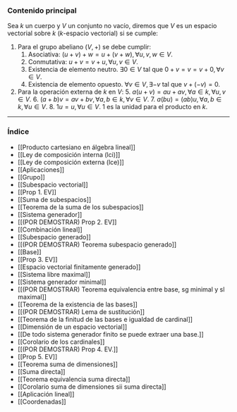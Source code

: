 ### Contenido principal

Sea $k$ un cuerpo y $V$ un conjunto no vacío, diremos que $V$ es un espacio vectorial sobre $k$ ($k$-espacio vectorial) si se cumple:
1. Para el grupo abeliano $(V,+)$ se debe cumplir:
	1. Asociativa: $(u+v)+w = u + (v+w), \forall u,v,w \in V$.
	2. Conmutativa: $u+v = v+u, \forall u,v \in V$.
	3. Existencia de elemento neutro. $\exists 0 \in V$ tal que $0 + v = v = v + 0, \forall v \in V$.
	4. Existencia de elemento opuesto. $\forall v \in V, \exists -v$ tal que $v + (-v) = 0$.
2. Para la operación externa de $k$ en $V$:
	5. $a(u+v) = au + av, \forall a \in k, \forall u,v \in V$.
	6. $(a+b)v = av + bv, \forall a,b \in k, \forall v \in V$.
	7. $a(bu) = (ab)u, \forall a,b \in k, \forall u \in V$.
	8. $1u = u, \forall u \in V$. 1 es la unidad para el producto en $k$.


--- 
### Índice
- [[Producto cartesiano en álgebra lineal]]
- [[Ley de composición interna (lci)]]
- [[Ley de composición externa (lce)]]
- [[Aplicaciones]]
- [[Grupo]]
- [[Subespacio vectorial]]
- [[Prop 1. EV]]
- [[Suma de subespacios]]
- [[Teorema de la suma de los subespacios]]
- [[Sistema generador]]
- [[(POR DEMOSTRAR) Prop 2. EV]]
- [[Combinación lineal]]
- [[Subespacio generado]]
- [[(POR DEMOSTRAR) Teorema subespacio generado]]
- [[Base]]
- [[Prop 3. EV]]
- [[Espacio vectorial finitamente generado]]
- [[Sistema libre maximal]]
- [[Sistema generador minimal]]
- [[(POR DEMOSTRAR) Teorema equivalencia entre base, sg minimal y sl maximal]]
- [[Teorema de la existencia de las bases]]
- [[(POR DEMOSTRAR) Lema de sustitución]]
- [[Teorema de la finitud de las bases e igualdad de cardinal]]
- [[Dimensión de un espacio vectorial]]
- [[De todo sistema generador finito se puede extraer una base.]]
- [[Corolario de los cardinales]]
- [[(POR DEMOSTRAR) Prop 4. EV.]]
- [[Prop 5. EV]]
- [[Teorema suma de dimensiones]]
- [[Suma directa]]
- [[Teorema equivalencia suma directa]]
- [[Corolario suma de dimensiones sii suma directa]]
- [[Aplicación lineal]]
- [[Coordenadas]]
